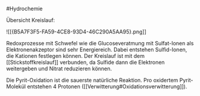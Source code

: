#Hydrochemie 

Übersicht Kreislauf:

![[{B5A7F3F5-FA59-4CE8-93D4-46C290A5AA95}.png]]

Redoxprozesse mit Schwefel wie die Glucoseveratmung mit Sulfat-Ionen als Elektronenakzeptor sind sehr Energiereich. Dabei entstehen Sulfid-Ionen, die Kationen festlegen können. Der Kreislauf ist mit dem [[Stickstoffkreislauf]] verbunden, da Sulfide dann die Elektronen weitergeben und Nitrat reduzieren können.

Die Pyrit-Oxidation ist die sauerste natürliche Reaktion. Pro oxidertem Pyrit-Molekül entstehen 4 Protonen ([[Verwitterung#Oxidationsverwitterung]]).